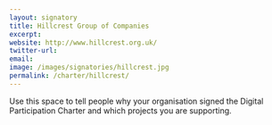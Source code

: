 ```yaml
---
layout: signatory
title: Hillcrest Group of Companies
excerpt: 
website: http://www.hillcrest.org.uk/
twitter-url: 
email: 
image: /images/signatories/hillcrest.jpg
permalink: /charter/hillcrest/
---
```


Use this space to tell people why your organisation signed the Digital Participation Charter and which projects you are supporting.
